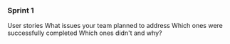 ### Sprint 1

User stories
What issues your team planned to address
Which ones were successfully completed
Which ones didn't and why?
